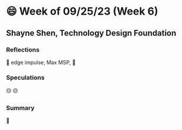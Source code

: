 
# 😄 Week of 09/25/23 (Week 6)
## Shayne Shen, Technology Design Foundation

### Reflections

🔴 edge impulse, Max MSP, 
🔴 

### Speculations

🟡 
🟡 

### Summary
🔵 
